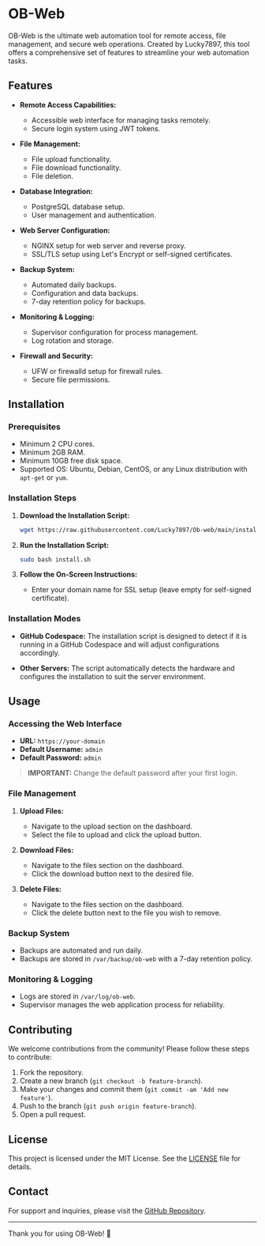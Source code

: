 # OB-Web

OB-Web is the ultimate web automation tool for remote access, file management, and secure web operations. Created by Lucky7897, this tool offers a comprehensive set of features to streamline your web automation tasks.

## Features

- **Remote Access Capabilities:**
  - Accessible web interface for managing tasks remotely.
  - Secure login system using JWT tokens.

- **File Management:**
  - File upload functionality.
  - File download functionality.
  - File deletion.

- **Database Integration:**
  - PostgreSQL database setup.
  - User management and authentication.

- **Web Server Configuration:**
  - NGINX setup for web server and reverse proxy.
  - SSL/TLS setup using Let's Encrypt or self-signed certificates.

- **Backup System:**
  - Automated daily backups.
  - Configuration and data backups.
  - 7-day retention policy for backups.

- **Monitoring & Logging:**
  - Supervisor configuration for process management.
  - Log rotation and storage.

- **Firewall and Security:**
  - UFW or firewalld setup for firewall rules.
  - Secure file permissions.

## Installation

### Prerequisites

- Minimum 2 CPU cores.
- Minimum 2GB RAM.
- Minimum 10GB free disk space.
- Supported OS: Ubuntu, Debian, CentOS, or any Linux distribution with `apt-get` or `yum`.

### Installation Steps

1. **Download the Installation Script:**

    ```bash
    wget https://raw.githubusercontent.com/Lucky7897/Ob-web/main/install.sh
    ```

2. **Run the Installation Script:**

    ```bash
    sudo bash install.sh
    ```

3. **Follow the On-Screen Instructions:**

    - Enter your domain name for SSL setup (leave empty for self-signed certificate).

### Installation Modes

- **GitHub Codespace:**
  The installation script is designed to detect if it is running in a GitHub Codespace and will adjust configurations accordingly.

- **Other Servers:**
  The script automatically detects the hardware and configures the installation to suit the server environment.

## Usage

### Accessing the Web Interface

- **URL:** `https://your-domain`
- **Default Username:** `admin`
- **Default Password:** `admin`

> **IMPORTANT:** Change the default password after your first login.

### File Management

1. **Upload Files:**
    - Navigate to the upload section on the dashboard.
    - Select the file to upload and click the upload button.

2. **Download Files:**
    - Navigate to the files section on the dashboard.
    - Click the download button next to the desired file.

3. **Delete Files:**
    - Navigate to the files section on the dashboard.
    - Click the delete button next to the file you wish to remove.

### Backup System

- Backups are automated and run daily.
- Backups are stored in `/var/backup/ob-web` with a 7-day retention policy.

### Monitoring & Logging

- Logs are stored in `/var/log/ob-web`.
- Supervisor manages the web application process for reliability.

## Contributing

We welcome contributions from the community! Please follow these steps to contribute:

1. Fork the repository.
2. Create a new branch (`git checkout -b feature-branch`).
3. Make your changes and commit them (`git commit -am 'Add new feature'`).
4. Push to the branch (`git push origin feature-branch`).
5. Open a pull request.

## License

This project is licensed under the MIT License. See the [LICENSE](LICENSE) file for details.

## Contact

For support and inquiries, please visit the [GitHub Repository](https://github.com/Lucky7897/Ob-web).

---

Thank you for using OB-Web! 🎉

